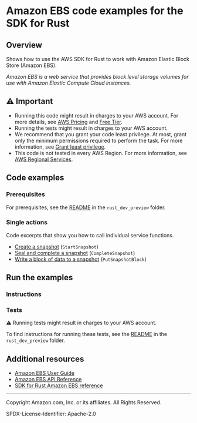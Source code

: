 <!--Generated by WRITEME on 2023-10-31 15:27:12.987358 (UTC)-->
# Amazon EBS code examples for the SDK for Rust

## Overview

Shows how to use the AWS SDK for Rust to work with Amazon Elastic Block Store (Amazon EBS).

<!--custom.overview.start-->
<!--custom.overview.end-->

*Amazon EBS is a web service that provides block level storage volumes for use with Amazon Elastic Compute Cloud instances.*

## ⚠ Important

* Running this code might result in charges to your AWS account. For more details, see [AWS Pricing](https://aws.amazon.com/pricing/?aws-products-pricing.sort-by=item.additionalFields.productNameLowercase&aws-products-pricing.sort-order=asc&awsf.Free%20Tier%20Type=*all&awsf.tech-category=*all) and [Free Tier](https://aws.amazon.com/free/?all-free-tier.sort-by=item.additionalFields.SortRank&all-free-tier.sort-order=asc&awsf.Free%20Tier%20Types=*all&awsf.Free%20Tier%20Categories=*all).
* Running the tests might result in charges to your AWS account.
* We recommend that you grant your code least privilege. At most, grant only the minimum permissions required to perform the task. For more information, see [Grant least privilege](https://docs.aws.amazon.com/IAM/latest/UserGuide/best-practices.html#grant-least-privilege).
* This code is not tested in every AWS Region. For more information, see [AWS Regional Services](https://aws.amazon.com/about-aws/global-infrastructure/regional-product-services).

<!--custom.important.start-->
<!--custom.important.end-->

## Code examples

### Prerequisites

For prerequisites, see the [README](../../README.md#Prerequisites) in the `rust_dev_preview` folder.


<!--custom.prerequisites.start-->
<!--custom.prerequisites.end-->

### Single actions

Code excerpts that show you how to call individual service functions.

* [Create a snapshot](src/bin/create-snapshot.rs#L34) (`StartSnapshot`)
* [Seal and complete a snapshot](src/bin/create-snapshot.rs#L73) (`CompleteSnapshot`)
* [Write a block of data to a snapshot](src/bin/create-snapshot.rs#L49) (`PutSnapshotBlock`)

## Run the examples

### Instructions


<!--custom.instructions.start-->
<!--custom.instructions.end-->



### Tests

⚠ Running tests might result in charges to your AWS account.


To find instructions for running these tests, see the [README](../../README.md#Tests)
in the `rust_dev_preview` folder.



<!--custom.tests.start-->
<!--custom.tests.end-->

## Additional resources

* [Amazon EBS User Guide](https://docs.aws.amazon.com/AWSEC2/latest/UserGuide/AmazonEBS.html)
* [Amazon EBS API Reference](https://docs.aws.amazon.com/AWSEC2/latest/APIReference/OperationList-query-ebs.html)
* [SDK for Rust Amazon EBS reference](https://docs.rs/aws-sdk-ebs/latest/aws_sdk_ebs/)

<!--custom.resources.start-->
<!--custom.resources.end-->

---

Copyright Amazon.com, Inc. or its affiliates. All Rights Reserved.

SPDX-License-Identifier: Apache-2.0